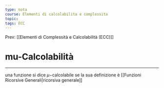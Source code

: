 ```yaml
---
type: nota
course: Elementi di calcolabilita e complessita
topic: 
tags: ECC
---
```


Prev: [[Elementi di Complessità e Calcolabilità (ECC)]]

# mu-Calcolabilità
---
una funzione si dice $\mu-$calcolabile se la sua definizione è [[Funzioni Ricorsive Generali|ricorsiva generale]]
